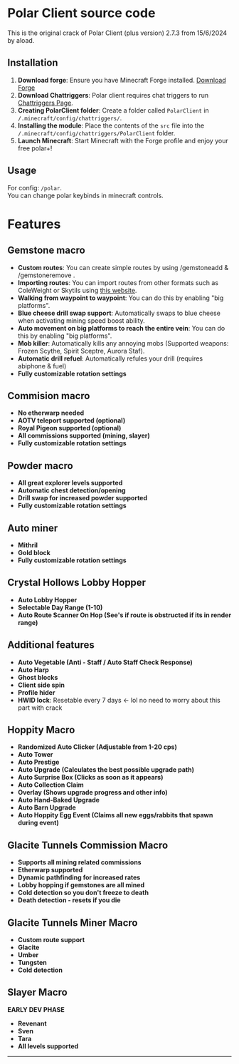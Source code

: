 # Polar Client source code
This is the original crack of Polar Client (plus version) 2.7.3 from 15/6/2024 by aload.

## Installation

1. **Download forge**: Ensure you have Minecraft Forge installed. [Download Forge](https://files.minecraftforge.net/)
2. **Download Chattriggers**: Polar client requires chat triggers to run [Chattriggers Page](https://www.chattriggers.com/).
3. **Creating PolarClient folder**: Create a folder called `PolarClient` in `/.minecraft/config/chattriggers/`.
4. **Installing the module**: Place the contents of the `src` file into the `/.minecraft/config/chattriggers/PolarClient` folder.
5. **Launch Minecraft**: Start Minecraft with the Forge profile and enjoy your free polar+!

## Usage

For config: `/polar`.  
You can change polar keybinds in minecraft controls.

# Features

## Gemstone macro

- **Custom routes**: You can create simple routes by using /gemstoneadd <number> & /gemstoneremove <number>.
- **Importing routes**: You can import routes from other formats such as ColeWeight or Skytils using [this website](https://notme.dev/).
- **Walking from waypoint to waypoint**: You can do this by enabling "big platforms".
- **Blue cheese drill swap support**: Automatically swaps to blue cheese when activating mining speed boost ability.
- **Auto movement on big platforms to reach the entire vein**: You can do this by enabling "big platforms".
- **Mob killer**: Automatically kills any annoying mobs (Supported weapons: Frozen Scythe, Spirit Sceptre, Aurora Staf).
- **Automatic drill refuel**: Automatically refules your drill (requires abiphone & fuel)
- **Fully customizable rotation settings**

## Commision macro

- **No etherwarp needed**
- **AOTV teleport supported (optional)**
- **Royal Pigeon supported (optional)**
- **All commissions supported (mining, slayer)**
- **Fully customizable rotation settings**

## Powder macro

- **All great explorer levels supported**
- **Automatic chest detection/opening**
- **Drill swap for increased powder supported**
- **Fully customizable rotation settings**

## Auto miner

- **Mithril**
- **Gold block**
- **Fully customizable rotation settings**

## Crystal Hollows Lobby Hopper

- **Auto Lobby Hopper**
- **Selectable Day Range (1-10)**
- **Auto Route Scanner On Hop (See's if route is obstructed if its in render range)**

## Additional features

- **Auto Vegetable (Anti - Staff / Auto Staff Check Response)**
- **Auto Harp**
- **Ghost blocks**
- **Client side spin**
- **Profile hider**
- **HWID lock**: Resetable every 7 days <- lol no need to worry about this part with crack

## Hoppity Macro

- **Randomized Auto Clicker (Adjustable from 1-20 cps)**
- **Auto Tower**
- **Auto Prestige**
- **Auto Upgrade (Calculates the best possible upgrade path)**
- **Auto Surprise Box (Clicks as soon as it appears)**
- **Auto Collection Claim**
- **Overlay (Shows upgrade progress and other info)**
- **Auto Hand-Baked Upgrade**
- **Auto Barn Upgrade**
- **Auto Hoppity Egg Event (Claims all new eggs/rabbits that spawn during event)**

## Glacite Tunnels Commission Macro

- **Supports all mining related commissions**
- **Etherwarp supported**
- **Dynamic pathfinding for increased rates**
- **Lobby hopping if gemstones are all mined**
- **Cold detection so you don't freeze to death**
- **Death detection - resets if you die**

## Glacite Tunnels Miner Macro

- **Custom route support**
- **Glacite**
- **Umber**
- **Tungsten**
- **Cold detection**

## Slayer Macro
**EARLY DEV PHASE**
- **Revenant**
- **Sven**
- **Tara**
- **All levels supported**

---
